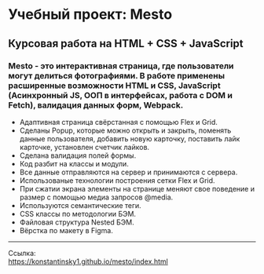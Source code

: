 # Учебный проект: Mesto
## Курсовая работа на HTML + CSS + JavaScript
### Mesto - это интерактивная страница, где пользователи могут делиться фотографиями. В работе применены расширенные возможности HTML и CSS, JavaScript (Асинхронный JS, ООП в интерфейсах, работа с DOM и Fetch), валидация данных форм, Webpack.

+ Адаптивная страница свёрстанная с помощью Flex и Grid.
+ Сделаны Popup, которые можно открыть и закрыть, поменять данные пользователя, добавить новую карточку, поставить лайк карточке, установлен счетчик лайков.
+ Сделана валидация полей формы.
+ Код разбит на классы и модули.
+ Все данные отправляются на сервер и принимаются с сервера.
+ Использованые технологии построения сетки Flex и Grid.
+ При сжатии экрана элементы на странице меняют свое поведение и размер с помощью медиа запросов @media.
+ Используются семантические теги.
+ CSS классы по методологии БЭМ.
+ Файловая структура Nested БЭМ.
+ Вёрстка по макету в Figma.
***
Ссылка:  
https://konstantinsky1.github.io/mesto/index.html


